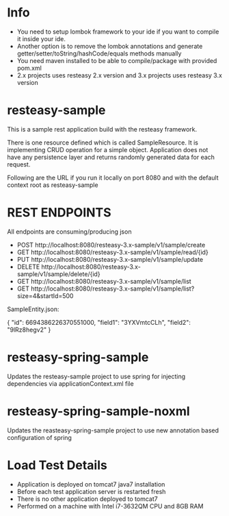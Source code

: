 Info
============
- You need to setup lombok framework to your ide if you want to compile it inside your ide.
- Another option is to remove the lombok annotations and generate getter/setter/toString/hashCode/equals methods manually
- You need maven installed to be able to compile/package with provided pom.xml
- 2.x projects uses resteasy 2.x version and 3.x projects uses resteasy 3.x version

resteasy-sample
===============

This is a sample rest application build with the resteasy framework.


There is one resource defined which is called SampleResource. It is implementing CRUD operation for a simple object. Application does not have any persistence layer and returns randomly generated data for each request.


Following are the URL if you run it locally on port 8080 and with the default context root as resteasy-sample


REST ENDPOINTS
===============

All endpoints are consuming/producing json 


- POST    http://localhost:8080/resteasy-3.x-sample/v1/sample/create
- GET     http://localhost:8080/resteasy-3.x-sample/v1/sample/read/{id}
- PUT     http://localhost:8080/resteasy-3.x-sample/v1/sample/update
- DELETE  http://localhost:8080/resteasy-3.x-sample/v1/sample/delete/{id}
- GET  http://localhost:8080/resteasy-3.x-sample/v1/sample/list
- GET  http://localhost:8080/resteasy-3.x-sample/v1/sample/list?size=4&startId=500


SampleEntity.json:

{
"id": 6694386226370551000,
"field1": "3YXVmtcCLh",
"field2": "9lRz8hegv2"
}


resteasy-spring-sample
======================

Updates the resteasy-sample project to use spring for injecting dependencies via applicationContext.xml file


resteasy-spring-sample-noxml
============================

Updates the reasteasy-spring-sample project to use new annotation based configuration of spring


Load Test Details
=================
- Application is deployed on tomcat7 java7 installation
- Before each test application server is restarted fresh
- There is no other application deployed to tomcat7
- Performed on a machine with Intel i7-3632QM CPU and 8GB RAM